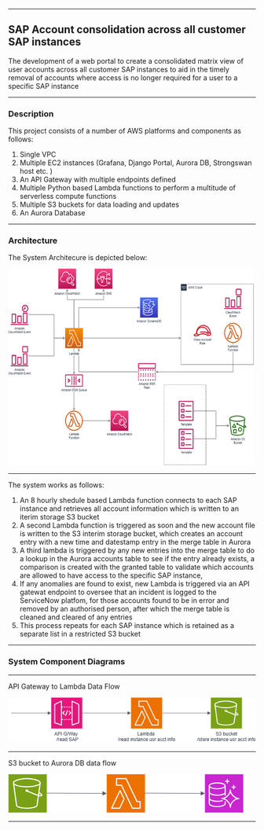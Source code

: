 

---

## SAP Account consolidation across all customer SAP instances

The development of a web portal to create a consolidated matrix view of user accounts across all customer SAP instances to aid in the timely removal of accounts where access is no longer required for a user to a specific SAP instance

---

### Description

This project consists of a number of AWS platforms and components as follows:
1. Single VPC
2. Multiple EC2 instances (Grafana, Django Portal, Aurora DB, Strongswan host etc. )
3. An API Gateway with multiple endpoints defined
4. Multiple Python based Lambda functions to perform a multitude of serverless compute functions
5. Multiple S3 buckets for data loading and updates
6. An Aurora Database

---

### Architecture

The System Architecure is depicted below:

<img src="./SAPAcct.png" Width=500 Height=400>

---

The system works as follows:
1.  An 8 hourly shedule based Lambda function connects to each SAP instance and retrieves all account information which is written to an iterim storage S3 bucket
2.  A second Lambda function is triggered as soon and the new account file is written to the S3 interim storage bucket, which creates an account entry with a new time and datestamp entry in the merge table in Aurora
3.  A third lambda is triggered by any new entries into the merge table to do a lookup in the Aurora accounts table to see if the entry already exists, a comparison is created with the granted table to validate which accounts are allowed to have access to the specific SAP instance,
4.  If any anomalies are found to exist,  new Lambda is triggered via an API gatewat endpoint to oversee that an incident is logged to the ServiceNow platfom, for those accounts found to be in error and removed by an authorised person, after which the merge table is cleaned and cleared of any entries
5. This process repeats for each SAP instance which is retained as a separate list in a restricted S3 bucket

---

### System Component Diagrams

---

API Gateway to Lambda Data Flow

<img src="./API2S3.png">
   
---

S3 bucket to Aurora DB data flow

<img src="./S3toAurora.png">

---
